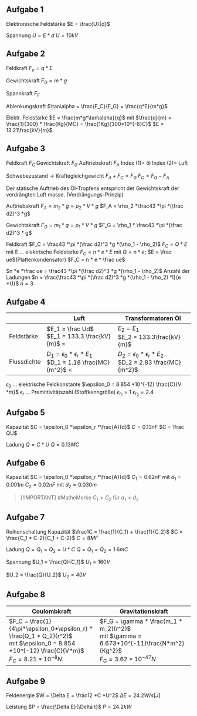 ## Aufgabe 1
Elektronische Feldstärke
$E = \frac{U}{d}$

Spannung
$U = E * d$
$U = 10kV$

## Aufgabe 2
Feldkraft
$F_e = q * E$

Gewichtskraft
$F_G = m * g$

Spannkraft
$F_F$

Ablenkungskraft
$\tan\alpha = \frac{F_C}{F_G} = \frac{q*E}{m*g}$

Elektr. Feldstärke
$E = \frac{m*g*\tan\alpha}{q}$ mit $\frac{q}{m} = \frac{1}{300} * \frac{Kg}{MC} = \frac{1Kg}{300*10^{-6}C}$
$E = 13.21\frac{kV}{m}$

## Aufgabe 3
Feldkraft $F_C$
Gewichtskraft $F_G$
Auftriebskraft $F_A$
Index $(1) =$ öl
Index $(2) =$ Luft

Schwebezustand -> Kräftegleichgewicht
$F_A + F_C = F_G$
$F_C = F_G - F_A$

Der statische Auftrieb des Öl-Tropfens entspricht der Gewichtskraft der verdrängten Luft masse.
(Verdrängungs-Prinzip)

Auftriebskraft
$F_A = m_2 *g = \rho_2 * V * g$
$F_A = \rho_2 *\frac43 *\pi *(\frac d2)^3 *g$

Gewichtskraft
$F_G = m_1 *g = \rho_1 *V *g$
$F_G = \rho_1 * \frac43 *\pi *(\frac d2)^3 * g$

Feldkraft
$F_C = \frac43 *\pi *(\frac d2)^3 *g *(\rho_1 - \rho_2)$
$F_C = Q *E$ mit E ... elektrische Feldstärke
$F_C = n *e *E$ mit $Q = n * e$; $E = \frac ue$(Plattenkondensator)
$F_C = n * e * \frac ue$

$n *e *\frac ue = \frac43 *\pi *(\frac d2)^3 *g *(\rho_1 - \rho_2)$
Anzahl der Ladungen
$n = \frac{\frac43 *\pi *(\frac d2)^3 *g *(\rho_1 - \rho_2) *l}{e *U}$
$n = 3$

## Aufgabe 4

|             | Luft                                                                   | Transformatoren Öl                                                 |
| ----------- | ---------------------------------------------------------------------- | ------------------------------------------------------------------ |
| Feldstärke  | $E_1 = \frac Ud$<br>$E_1 = 133.3 \frac{kV}{m}$ $=$                     | $E_2 = E_1$<br>$E_2 = 133.3\frac{kV}{m}$                           |
| Flussdichte | $D_1 = \epsilon_0 *\epsilon_r *E_1$<br>$D_1 = 1.18 \frac{MC}{m^2}$ $<$ | $D_2 = \epsilon_0 *\epsilon_r *E_2$<br>$D_2 = 2.83 \frac{MC}{m^2}$ |
$\epsilon_0$ ... elektrische Feldkonstante
$\epsilon_0 = 8.854 *10^{-12} \frac{C}{V *m}$
$\epsilon_r$ ... Premittivitätszahl (Stoffkenngröße)
$\epsilon_{r_1} = 1$
$\epsilon_{r_2} = 2.4$

## Aufgabe 5

Kapazität
$C = \epsilon_0 *\epsilon_r *\frac{A}{d}$
$C = 0.13nF$ $C = \frac QU$

Ladung
$Q = C * U$
$Q = 0.13MC$

## Aufgabe 6

Kapazität
$C = \epsilon_0 *\epsilon_r *\frac{A}{d}$
$C_1 = 0.62nF$ mit $d_1 = 0.001m$
$C_2 = 0.02nF$ mit $d_2 = 0.030m$

> [!IMPORTANT] #MatheMerke
> $C_1 > C_2$ für $d_1 < d_2$

## Aufgabe 7

Reihenschaltung
Kapazität
$\frac1C = \frac{1}{C_1} + \frac{1}{C_2}$
$C = \frac{C_1 * C-2}{C_1 + C-2}$
$C = 8MF$

Ladung
$Q = Q_1 = Q_2 = U *C$
$Q = Q_1 = Q_2 = 1.6mC$

Spannung
$U_1 = \frac{Q}{C_1}$
$U_1 = 160V$

$U_2 = \frac{Q}{U_2}$
$U_2 = 40V$

## Aufgabe 8

| Coulombkraft                                                                                                                                       | Gravitationskraft                                                                                                    |
| -------------------------------------------------------------------------------------------------------------------------------------------------- | -------------------------------------------------------------------------------------------------------------------- |
| $F_C = \frac{1}{4\pi*\epsilon_0*\epsilon_r} * \frac{Q_1 * Q_2}{r^2}$<br>mit $\epsilon_0 = 8.854 *10^{-12} \frac{C}{V*m}$<br>$F_C = 8.21 *10^{-8}N$ | $F_G = \gamma * \frac{m_1 * m_2}{r^2}$<br>mit $\gamma = 6.673*10^{-11}\frac{N*m^2}{Kg^2}$<br>$F_G = 3.62 *10^{-47}N$ |

## Aufgabe 9
Feldenergie
$W = \Delta E = \frac12 *C *U^2$
$\Delta E = 24.2 W/s [J]$

Leistung
$P = \frac{\Delta E}{\Delta t}$
$P = 24.2kW$

